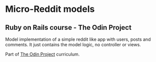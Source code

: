 # Micro-Reddit models
## Ruby on Rails course - The Odin Project

Model implementation of a simple reddit like app with users, posts and comments. It just contains the model logic, no controller or views.

Part of [The Odin Project](https://www.theodinproject.com/) curriculum.
